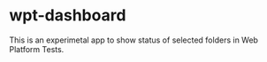 # wpt-dashboard

This is an experimetal app to show status of selected folders in Web Platform Tests.
